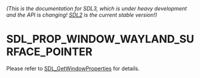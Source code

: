 ###### (This is the documentation for SDL3, which is under heavy development and the API is changing! [SDL2](https://wiki.libsdl.org/SDL2/) is the current stable version!)
# SDL_PROP_WINDOW_WAYLAND_SURFACE_POINTER

Please refer to [SDL_GetWindowProperties](SDL_GetWindowProperties) for details.

